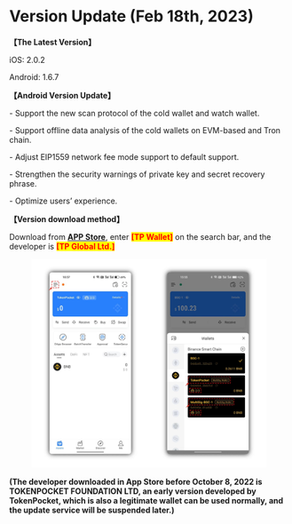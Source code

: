 # Version Update (Feb 18th, 2023)

**【The Latest Version】**

iOS: 2.0.2

Android: 1.6.7



**【Android Version Update】**

\- Support the new scan protocol of the cold wallet and watch wallet.

\- Support offline data analysis of the cold wallets on EVM-based and Tron chain.

\- Adjust EIP1559 network fee mode support to default support.

\- Strengthen the security warnings of private key and secret recovery phrase.

\- Optimize users’ experience.



**【Version download method】‌**

&#x20; Download from [**APP Store**](https://apps.apple.com/hk/app/tp-global-wallet/id6444625622), enter <mark style="color:red;">**\[TP Wallet]**</mark> on the search bar, and the developer is <mark style="color:red;">**\[TP Global Ltd.]**</mark>

<figure><img src="../../.gitbook/assets/image (1) (2).png" alt=""><figcaption></figcaption></figure>

**(The developer downloaded in App Store before October 8, 2022 is TOKENPOCKET FOUNDATION LTD, an early version developed by TokenPocket, which is also a legitimate wallet can be used normally, and the update service will be suspended later.)**
